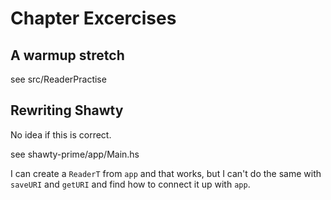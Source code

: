 # Chapter Excercises
## A warmup stretch
see src/ReaderPractise

## Rewriting Shawty
No idea if this is correct.

see shawty-prime/app/Main.hs

I can create a `ReaderT` from `app` and that works, but I can't do the same with `saveURI` and `getURI` and find how to connect it up with `app`.